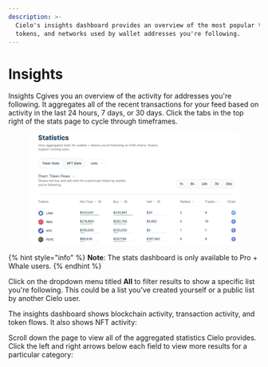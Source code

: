 ```yaml
---
description: >-
  Cielo's insights dashboard provides an overview of the most popular tx types,
  tokens, and networks used by wallet addresses you're following.
---
```


# Insights

Insights Cgives you an overview of the activity for addresses you're following. It aggregates all of the recent transactions for your feed based on activity in the last 24 hours, 7 days, or 30 days. Click the tabs in the top right of the stats page to cycle through timeframes.



<figure><img src=".gitbook/assets/Screenshot 2024-03-02 at 16.50.34.png" alt=""><figcaption></figcaption></figure>

{% hint style="info" %}
**Note**: The stats dashboard is only available to Pro + Whale users.
{% endhint %}

Click on the dropdown menu titled **All** to filter results to show a specific list you're following. This could be a list you've created yourself or a public list by another Cielo user.

The insights dashboard shows blockchain activity, transaction activity, and token flows. It also shows NFT activity:

Scroll down the page to view all of the aggregated statistics Cielo provides. Click the left and right arrows below each field to view more results for a particular category:
